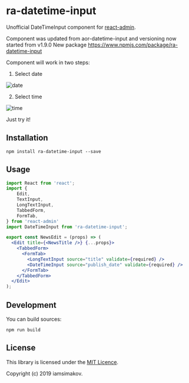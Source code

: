 # ra-datetime-input

Unofficial DateTimeInput component for [react-admin](https://marmelab.com/react-admin).

Component was updated from aor-datetime-input and versioning now started from v1.9.0
New package https://www.npmjs.com/package/ra-datetime-input

Component will work in two steps:
1) Select date

![date](https://user-images.githubusercontent.com/11376039/57787903-debb3800-773e-11e9-8fe5-dd3a37c4ed51.jpg)

2) Select time

![time](https://user-images.githubusercontent.com/11376039/57787901-debb3800-773e-11e9-9979-f244b073dd1e.jpg)

Just try it!

## Installation

```
npm install ra-datetime-input --save
```


## Usage


```jsx
import React from 'react';
import {
    Edit,
    TextInput,
    LongTextInput,
    TabbedForm,
    FormTab,
} from 'react-admin'
import DateTimeInput from 'ra-datetime-input';

export const NewsEdit = (props) => (
  <Edit title={<NewsTitle />} {...props}>
    <TabbedForm>
      <FormTab>
        <LongTextInput source="title" validate={required} />
        <DateTimeInput source="publish_date" validate={required} />
      </FormTab>
    </TabbedForm>
  </Edit>
);

```
## Development

You can build sources:

```
npm run build
```

## License

This library is licensed under the [MIT Licence](https://github.com/iamsimakov/ra-datetime-input/blob/master/LICENSE).


Copyright (c) 2019 iamsimakov.

